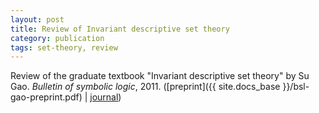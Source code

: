 ```yaml
---
layout: post
title: Review of Invariant descriptive set theory
category: publication
tags: set-theory, review
---
```


Review of the graduate textbook "Invariant descriptive set theory" by Su Gao. *Bulletin of symbolic logic*, 2011. ([preprint]({{ site.docs_base }}/bsl-gao-preprint.pdf) \| [journal](http://dx.doi.org/10.2178/bsl/1305810914))